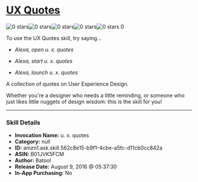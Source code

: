 # [UX Quotes](http://alexa.amazon.com/#skills/amzn1.ask.skill.562c8e15-b9f1-4cbe-a5fc-d11cb0cc842a)
![0 stars](../../images/ic_star_border_black_18dp_1x.png)![0 stars](../../images/ic_star_border_black_18dp_1x.png)![0 stars](../../images/ic_star_border_black_18dp_1x.png)![0 stars](../../images/ic_star_border_black_18dp_1x.png)![0 stars](../../images/ic_star_border_black_18dp_1x.png) 0

To use the UX Quotes skill, try saying...

* *Alexa, open u. x. quotes*

* *Alexa, start u. x. quotes*

* *Alexa, launch u. x. quotes*

A collection of quotes on User Experience Design.

Whether you're a designer who needs a little reminding, or someone who just likes little nuggets of design wisdom: this is the skill for you!

***

### Skill Details

* **Invocation Name:** u. x. quotes
* **Category:** null
* **ID:** amzn1.ask.skill.562c8e15-b9f1-4cbe-a5fc-d11cb0cc842a
* **ASIN:** B01JVK5FCM
* **Author:** Batool
* **Release Date:** August 9, 2016 @ 05:37:30
* **In-App Purchasing:** No
